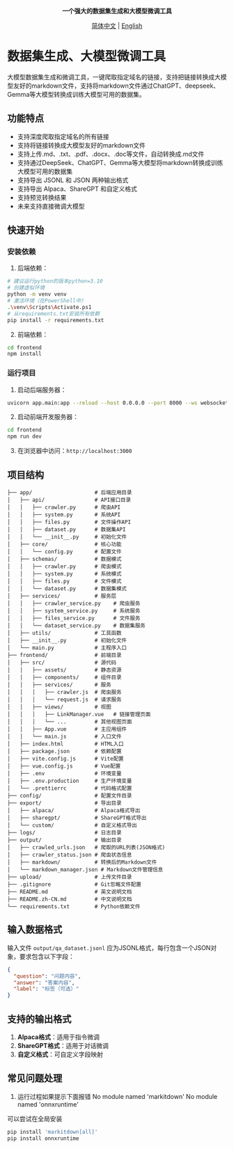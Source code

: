 <div align="center">

**一个强大的数据集生成和大模型微调工具**

[简体中文](./README.md) | [English](./README.en.md)

</div>

# 数据集生成、大模型微调工具

大模型数据集生成和微调工具，一键爬取指定域名的链接，支持把链接转换成大模型友好的markdown文件，支持将markdown文件通过ChatGPT、deepseek、Gemma等大模型转换成训练大模型可用的数据集。

## 功能特点

- 支持深度爬取指定域名的所有链接
- 支持将链接转换成大模型友好的markdown文件
- 支持上传.md、.txt、.pdf、.docx、.doc等文件，自动转换成.md文件
- 支持通过DeepSeek、ChatGPT、Gemma等大模型将markdown转换成训练大模型可用的数据集
- 支持导出 JSONL 和 JSON 两种输出格式
- 支持导出 Alpaca、ShareGPT 和自定义格式
- 支持预览转换结果
- 未来支持直接微调大模型


## 快速开始

### 安装依赖

1. 后端依赖：

```bash
# 建议运行python的版本python=3.10
# 创建虚拟环境
python -m venv venv
# 激活环境（在PowerShell中）
.\venv\Scripts\Activate.ps1
# 从requirements.txt安装所有依赖
pip install -r requirements.txt
```

2. 前端依赖：

```bash
cd frontend
npm install
```

### 运行项目

1. 启动后端服务器：

```bash
uvicorn app.main:app --reload --host 0.0.0.0 --port 8000 --ws websockets
```

2. 启动前端开发服务器：

```bash
cd frontend
npm run dev
```

3. 在浏览器中访问：`http://localhost:3000`

## 项目结构

```
├── app/                    # 后端应用目录
│   ├── api/                # API接口目录
│   │   ├── crawler.py      # 爬虫API
│   │   ├── system.py       # 系统API
│   │   ├── files.py        # 文件操作API
│   │   ├── dataset.py      # 数据集API
│   │   └── __init__.py     # 初始化文件
│   ├── core/               # 核心功能
│   │   └── config.py       # 配置文件
│   ├── schemas/            # 数据模式
│   │   ├── crawler.py      # 爬虫模式
│   │   ├── system.py       # 系统模式
│   │   ├── files.py        # 文件模式
│   │   └── dataset.py      # 数据集模式
│   ├── services/           # 服务层
│   │   ├── crawler_service.py    # 爬虫服务
│   │   ├── system_service.py     # 系统服务
│   │   ├── files_service.py      # 文件服务
│   │   └── dataset_service.py    # 数据集服务
│   ├── utils/              # 工具函数
│   ├── __init__.py         # 初始化文件
│   └── main.py             # 主程序入口
├── frontend/               # 前端目录
│   ├── src/                # 源代码
│   │   ├── assets/         # 静态资源
│   │   ├── components/     # 组件目录
│   │   ├── services/       # 服务
│   │   │   ├── crawler.js  # 爬虫服务
│   │   │   └── request.js  # 请求服务
│   │   ├── views/          # 视图
│   │   │   ├── LinkManager.vue   # 链接管理页面
│   │   │   └── ...         # 其他视图页面
│   │   ├── App.vue         # 主应用组件
│   │   └── main.js         # 入口文件
│   ├── index.html          # HTML入口
│   ├── package.json        # 依赖配置
│   ├── vite.config.js      # Vite配置
│   ├── vue.config.js       # Vue配置
│   ├── .env                # 环境变量
│   ├── .env.production     # 生产环境变量
│   └── .prettierrc         # 代码格式配置
├── config/                 # 配置文件目录
├── export/                 # 导出目录
│   ├── alpaca/             # Alpaca格式导出
│   ├── sharegpt/           # ShareGPT格式导出
│   └── custom/             # 自定义格式导出
├── logs/                   # 日志目录
├── output/                 # 输出目录
│   ├── crawled_urls.json   # 爬取的URL列表(JSON格式)
│   ├── crawler_status.json # 爬虫状态信息
│   ├── markdown/           # 转换后的Markdown文件
│   └── markdown_manager.json # Markdown文件管理信息
├── upload/                 # 上传文件目录
├── .gitignore              # Git忽略文件配置
├── README.md               # 英文说明文档
├── README.zh-CN.md         # 中文说明文档
└── requirements.txt        # Python依赖文件
```

## 输入数据格式

输入文件 `output/qa_dataset.jsonl` 应为JSONL格式，每行包含一个JSON对象，要求包含以下字段：

```json
{
  "question": "问题内容",
  "answer": "答案内容",
  "label": "标签（可选）"
}
```

## 支持的输出格式

1. **Alpaca格式**：适用于指令微调
2. **ShareGPT格式**：适用于对话微调
3. **自定义格式**：可自定义字段映射

## 常见问题处理

1. 运行过程如果提示下面报错
No module named 'markitdown'
No module named 'onnxruntime'

可以尝试在全局安装
```bash
pip install 'markitdown[all]'
pip install onnxruntime
```